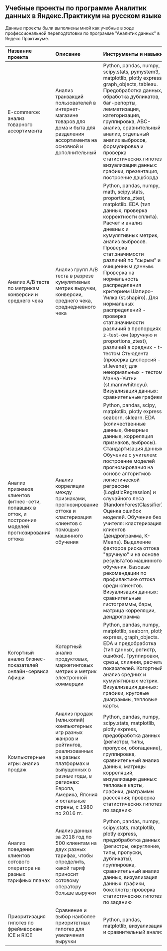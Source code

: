 ## Учебные проекты по программе Аналитик данных в Яндекс.Практикум на русском языке  
Данные проекты были выполнены мной как учебные в ходе профессиональной переподготовки по программе "Аналитик данных" в Яндекс.Практикуме.


| Название проекта | Описание | Инструменты и навыки | Ссылка |
| :--------------- | :-------------------- | :------------------- | :----- |
| E-commerce: анализ товарного ассортимента | Анализ транзакций пользователей в интернет-магазине товаров для дома и быта для разделения ассортимента на основной и дополнительный | Python, pandas, numpy, scipy.stats, pymystem3, matplotlib, plotly express, graph_objects, tableau. Предобработка данных, обработка дубликатов, баг-репорты, лемматизация, категоризация, группировка, ABC-анализ, сравнительный анализ, отдельный анализ выбросов, формулировка и проверка статистических гипотез, визуализация данных: графики, презентация, построение дашборда | [e-com_rus](https://github.com/Emiranunuka/Yandex_Practicum_Data_Analyst_Training_Projects_Russian/tree/main/e-com_rus)|
| Анализ A/B теста по метрикам конверсии и среднего чека | Анализ групп A/B теста в разрезе кумулятивных метрик выручки, конверсии, среднего чека, среднедневного чека | Python, pandas, numpy, math, scipy.stats, proportions_ztest, matplotlib. EDA (тип данных, проверка корректности сплита). Расчет и анализ дневных и кумулятивных метрик, анализ выбросов. Проверка стат.значимости различий по "сырым" и очищенным данным. Проверка на нормальность распределения критерием Шапиро-Уилка (st.shapiro). Для нормальных распределений - проверка стат.значимости различий в пропорциях z-test-ом (вручную и proportions_ztest), различий в средних - t-тестом Стьюдента (проверка дисперсий - st.levene); для ненормальных - тестом Манна-Уитни (st.mannwhitneyu). Визуализация данных: сравнительные графики | [ab_test_convrsn_avgbill_rus](https://github.com/Emiranunuka/Yandex_Practicum_Data_Analyst_Training_Projects_Russian/tree/main/ab_test_convrsn_avgbill_rus)|
| Анализ признаков клиентов фитнес-сети, попавших в отток, и построение моделей прогнозирования оттока | Анализ корреляции между признаками, прогнозирование оттока и кластеризация клиентов с помощью машинного обучения | Python, pandas, scipy, matplotlib, plotly express, seaborn, sklearn. EDA (количественные данные, бинарные данные, корреляция признаков, выбросы). Стандартизация данных. Обучение с учителем: построение моделей прогнозирования на основе алгоритмов логистической регрессии (LogisticRegression) и случайного леса (RandomForestClassifier). Оценка ошибок моделей. Обучение без учителя: кластеризация клиентов (дендрограмма, K-Means). Выделение факторов риска оттока "вручную" и на основе результатов машинного обучения. Базовые рекомендации по профилактике оттока среди клиентов. Визуализация данных: сравнительные гистограммы, бары, матрица корреляции, дендрограмма | [ml_churn_fitness_rus](https://github.com/Emiranunuka/Yandex_Practicum_Data_Analyst_Training_Projects_Russian/tree/main/ml_churn_fitness_rus)|
| Когортный анализ бизнес-показателей онлайн-сервиса Афиши| Когортный анализ продуктовых, маркетинговых метрик и метрик электронной коммерции | Python, pandas, numpy, matplotlib, seaborn, plotly express, graph_objects. EDA и предобработка (тип данных, регистр, ошибки). Группировки, срезы, слияния, расчеты показателей. Когортный анализ средних и кумулятивных метрик. Визуализация данных: графики, круговые диаграммы, тепловые карты. | [cohorts_metrics_rus](https://github.com/Emiranunuka/Yandex_Practicum_Data_Analyst_Training_Projects_Russian/tree/main/cohorts_metrics_rus)|
| Компьютерные игры: анализ продаж | Анализ продаж (млн.копий) компьютерных игр разных жанров и рейтингов, реализованных на разных платформах и выпущенных в разные годы, в регионах: Европа, Америка, Япония и остальные страны, с 1980 по 2016 гг. | Python, pandas, numpy, scipy.stats, matplotlib, plotly express, предобработка данных (регистры, типы, пропуски, обогащение), группировка, сравнительный анализ данных, матрицы корреляций, визуализация данных: тепловые карты, графики, диаграммы рассеяния; проверка статистических гипотез по заданию | [games_rus](https://github.com/Emiranunuka/Yandex_Practicum_Data_Analyst_Training_Projects_Russian/tree/main/games_rus)|
| Анализ поведения клиентов сотового оператора на разных тарифных планах | Анализ данных за 2018 год по 500 клиентам на двух разных тарифах, чтобы определить, какой тариф приносит сотовому оператору больше выручки | Python, pandas, numpy, scipy.stats, matplotlib, plotly express, предобработка данных (регистры, округление, типы, пропуски, дубликаты), группировка, сравнительный анализ данных, визуализация данных: графики, боксплоты; проверка статистических гипотез по заданию | [mobtariffs_rus](https://github.com/Emiranunuka/Yandex_Practicum_Data_Analyst_Training_Projects_Russian/tree/main/mobtariffs_rus)|
| Приоритизация гипотез по фреймворкам ICE и RICE | Сравнение и выбор наиболее приоритетных гипотез для увеличения выручки | Python, pandas, matplotlib, визуализация и сравнительный анализ | [hypotheses_rus](https://github.com/Emiranunuka/Yandex_Practicum_Data_Analyst_Training_Projects_Russian/tree/main/hypotheses_rus)|
